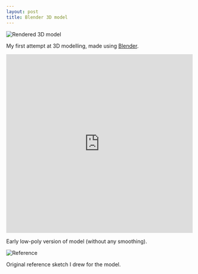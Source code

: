 ```yaml
---
layout: post
title: Blender 3D model
---
```


![Rendered 3D model](https://lh3.googleusercontent.com/-x3FDcuX7a7U/ULGv3iSP_CI/AAAAAAAAAnk/ax2a580WXcU/s500/render.png)

My first attempt at 3D modelling, made using [Blender](http://www.blender.org).

<iframe frameborder="0" height="480" width="500" src="http://skfb.ly/li2eba?autostart=0&transparent=0&autospin=1&controls=1&watermark=0"><a href="https://sketchfab.com/show/rqnFNDwRip8cyzxtvCn2N8nB3R4">View model at Sketchfab</a></iframe>

Early low-poly version of model (without any smoothing).

![Reference](https://lh5.googleusercontent.com/-Y95PwG1uEms/UH-Z77sKYTI/AAAAAAAAAeU/iq7R6TPt4u0/s500/reference.png)

Original reference sketch I drew for the model.
